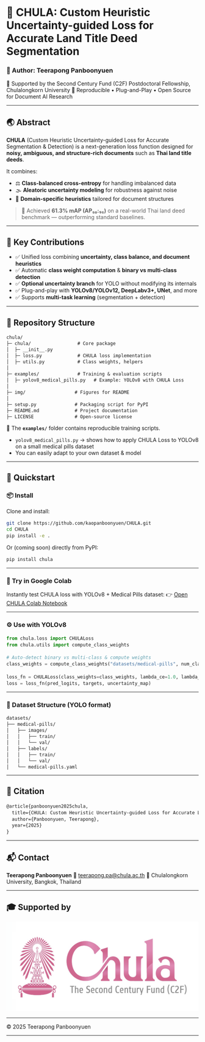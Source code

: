 # 🌸 CHULA: Custom Heuristic Uncertainty-guided Loss for Accurate Land Title Deed Segmentation

### 🧠 Author: Teerapong Panboonyuen

🚩 Supported by the Second Century Fund (C2F) Postdoctoral Fellowship, Chulalongkorn University
🧪 Reproducible • Plug-and-Play • Open Source for Document AI Research

---

## 🌏 Abstract

**CHULA** (Custom Heuristic Uncertainty-guided Loss for Accurate Segmentation & Detection) is a next-generation loss function designed for **noisy, ambiguous, and structure-rich documents** such as **Thai land title deeds**.

It combines:

* ⚖️ **Class-balanced cross-entropy** for handling imbalanced data
* 🌫️ **Aleatoric uncertainty modeling** for robustness against noise
* 📜 **Domain-specific heuristics** tailored for document structures

> 🚀 Achieved **61.3% mAP (AP₅₀:₉₅)** on a real-world Thai land deed benchmark — outperforming standard baselines.

---

## 🎯 Key Contributions

* ✅ Unified loss combining **uncertainty, class balance, and document heuristics**
* ✅ Automatic **class weight computation** & **binary vs multi-class detection**
* ✅ **Optional uncertainty branch** for YOLO without modifying its internals
* ✅ Plug-and-play with **YOLOv8/YOLOv12, DeepLabv3+, UNet**, and more
* ✅ Supports **multi-task learning** (segmentation + detection)

---

## 📂 Repository Structure

```
chula/
├─ chula/                 # Core package
│  ├─ __init__.py
│  ├─ loss.py             # CHULA loss implementation
│  ├─ utils.py            # Class weights, helpers
│
├─ examples/              # Training & evaluation scripts
│  ├─ yolov8_medical_pills.py   # Example: YOLOv8 with CHULA Loss
│
├─ img/                  # Figures for README
│
├─ setup.py              # Packaging script for PyPI
├─ README.md             # Project documentation
├─ LICENSE               # Open-source license
```

📌 The **`examples/`** folder contains reproducible training scripts.

* `yolov8_medical_pills.py` → shows how to apply CHULA Loss to YOLOv8 on a small medical pills dataset
* You can easily adapt to your own dataset & model

---

## 🚀 Quickstart

### 📦 Install

Clone and install:

```bash
git clone https://github.com/kaopanboonyuen/CHULA.git
cd CHULA
pip install -e .
```

Or (coming soon) directly from PyPI:

```bash
pip install chula
```

---

### 🧪 Try in Google Colab

Instantly test CHULA loss with YOLOv8 + Medical Pills dataset:
👉 [Open CHULA Colab Notebook](https://colab.research.google.com/github/kaopanboonyuen/CHULA/notebook/CHULA_LOSS_withMedicalPillsDetection.ipynb
)

---

### ⚙️ Use with YOLOv8

```python
from chula.loss import CHULALoss
from chula.utils import compute_class_weights

# Auto-detect binary vs multi-class & compute weights
class_weights = compute_class_weights("datasets/medical-pills", num_classes=1).cuda()

loss_fn = CHULALoss(class_weights=class_weights, lambda_ce=1.0, lambda_unc=0.3, lambda_heu=0.5)
loss = loss_fn(pred_logits, targets, uncertainty_map)
```

---

### 📂 Dataset Structure (YOLO format)

```
datasets/
├── medical-pills/
│   ├── images/
│   │   ├── train/
│   │   └── val/
│   ├── labels/
│   │   ├── train/
│   │   └── val/
│   └── medical-pills.yaml
```

---

## 🧠 Citation

```latex
@article{panboonyuen2025chula,
  title={CHULA: Custom Heuristic Uncertainty-guided Loss for Accurate Land Title Deed Segmentation},
  author={Panboonyuen, Teerapong},
  year={2025}
}
```

---

## 📬 Contact

**Teerapong Panboonyuen**
📧 [teerapong.pa@chula.ac.th](mailto:teerapong.pa@chula.ac.th)
📍 Chulalongkorn University, Bangkok, Thailand

---

## 🎓 Supported by

![C2F](img/C2F-LOGO.png)

---

© 2025 Teerapong Panboonyuen

---